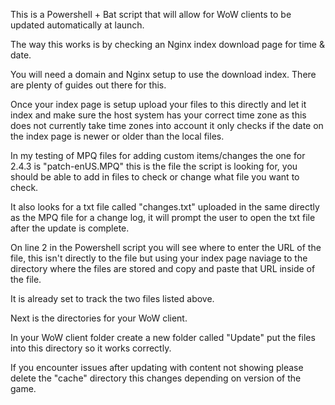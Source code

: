 This is a Powershell + Bat script that will allow for WoW clients to be updated automatically at launch. 

The way this works is by checking an Nginx index download page for time & date. 

You will need a domain and Nginx setup to use the download index. There are plenty of guides out there for this.

Once your index page is setup upload your files to this directly and let it index and make sure the host system has your correct time zone as this does not currently take time zones into account it only checks if the date on the index page is newer or older than the local files. 

In my testing of MPQ files for adding custom items/changes the one for 2.4.3 is "patch-enUS.MPQ" this is the file the script is looking for, you should be able to add in files to check or change what file you want to check. 

It also looks for a txt file called "changes.txt" uploaded in the same directly as the MPQ file for a change log, it will prompt the user to open the txt file after the update is complete.

On line 2 in the Powershell script you will see where to enter the URL of the file, this isn't directly to the file but using your index page naviage to the directory where the files are stored and copy and paste that URL inside of the file. 

It is already set to track the two files listed above. 

Next is the directories for your WoW client. 

In your WoW client folder create a new folder called "Update" put the files into this directory so it works correctly. 

If you encounter issues after updating with content not showing please delete the "cache" directory this changes depending on version of the game. 
